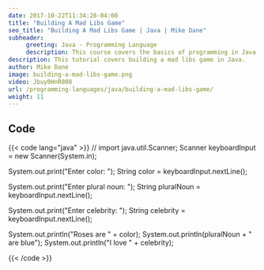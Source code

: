 ```yaml
---
date: 2017-10-22T11:34:28-04:00
title: "Building A Mad Libs Game"
seo_title: "Building A Mad Libs Game | Java | Mike Dane"
subheader:
     greeting: Java - Programming Language
     description: This course covers the basics of programming in Java. Work your way through the videos/articles and I'll teach you everything you need to know to start your programming journey!
description: This tutorial covers building a mad libs game in Java.
author: Mike Dane
image: building-a-mad-libs-game.png
video: Jbuy0HnR808
url: /programming-languages/java/building-a-mad-libs-game/
weight: 11
---
```


## Code

{{< code lang="java" >}}
// import java.util.Scanner;
Scanner keyboardInput = new Scanner(System.in);

System.out.print("Enter color: ");
String color = keyboardInput.nextLine();

System.out.print("Enter plural noun: ");
String pluralNoun = keyboardInput.nextLine();

System.out.print("Enter celebrity: ");
String celebrity = keyboardInput.nextLine();

System.out.println("Roses are " + color);
System.out.println(pluralNoun + " are blue");
System.out.println("I love " + celebrity);

{{< /code >}}